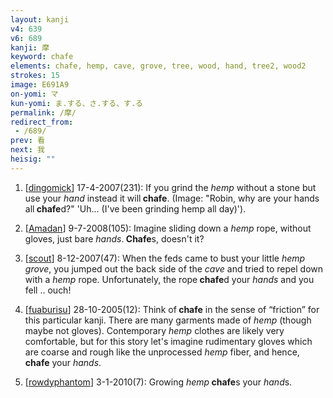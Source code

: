 ```yaml
---
layout: kanji
v4: 639
v6: 689
kanji: 摩
keyword: chafe
elements: chafe, hemp, cave, grove, tree, wood, hand, tree2, wood2
strokes: 15
image: E691A9
on-yomi: マ
kun-yomi: ま.する、さ.する、す.る
permalink: /摩/
redirect_from:
 - /689/
prev: 看
next: 我
heisig: ""
---
```


1) [<a href="http://kanji.koohii.com/profile/dingomick">dingomick</a>] 17-4-2007(231): If you grind the <em>hemp</em> without a stone but use your <em>hand</em> instead it will<strong> chafe</strong>. (Image: &quot;Robin, why are your hands all<strong> chafe</strong>d?&quot; &#039;Uh... (I&#039;ve been grinding hemp all day)&#039;).

2) [<a href="http://kanji.koohii.com/profile/Amadan">Amadan</a>] 9-7-2008(105): Imagine sliding down a <em>hemp</em> rope, without gloves, just bare <em>hands</em>.<strong> Chafe</strong>s, doesn&#039;t it?

3) [<a href="http://kanji.koohii.com/profile/scout">scout</a>] 8-12-2007(47): When the feds came to bust your little <em>hemp</em> <em>grove</em>, you jumped out the back side of the <em>cave</em> and tried to repel down with a <em>hemp</em> rope. Unfortunately, the rope<strong> chafe</strong>d your <em>hands</em> and you fell .. ouch!

4) [<a href="http://kanji.koohii.com/profile/fuaburisu">fuaburisu</a>] 28-10-2005(12): Think of<strong> chafe</strong> in the sense of “friction” for this particular kanji. There are many garments made of <em>hemp</em> (though maybe not gloves). Contemporary <em>hemp</em> clothes are likely very comfortable, but for this story let&#039;s imagine rudimentary gloves which are coarse and rough like the unprocessed <em>hemp</em> fiber, and hence,<strong> chafe</strong> your <em>hands</em>.

5) [<a href="http://kanji.koohii.com/profile/rowdyphantom">rowdyphantom</a>] 3-1-2010(7): Growing <em>hemp</em><strong> chafe</strong>s your <em>hand</em>s.

